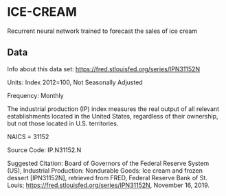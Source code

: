 # ICE-CREAM
Recurrent neural network trained to forecast the sales of ice cream

## Data

Info about this data set: https://fred.stlouisfed.org/series/IPN31152N


Units:  Index 2012=100, Not Seasonally Adjusted

Frequency:  Monthly

The industrial production (IP) index measures the real output of all relevant establishments located in the United States, regardless of their ownership, but not those located in U.S. territories.

NAICS = 31152

Source Code: IP.N31152.N

Suggested Citation:
Board of Governors of the Federal Reserve System (US), Industrial Production: Nondurable Goods: Ice cream and frozen dessert [IPN31152N], retrieved from FRED, Federal Reserve Bank of St. Louis; https://fred.stlouisfed.org/series/IPN31152N, November 16, 2019.
